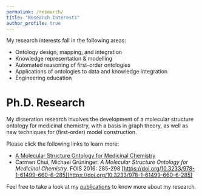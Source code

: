 ```yaml
---
permalink: /research/
title: "Research Interests"
author_profile: true
---
```


My research interests fall in the following areas:
* Ontology design, mapping, and integration
* Knowledge representation & modelling
* Automated reasoning of first-order ontologies
* Applications of ontologies to data and knowledge integration
* Engineering education


Ph.D. Research
==============
My disseration research involves the development of a molecular structure ontology for medicinal chemistry, with a basis in graph theory, as well as new techniques for (first-order) model construction.

Please click the following links to learn more:
* [A Molecular Structure Ontology for Medicinal Chemistry](/most/)
* Carmen Chui, Michael Grüninger: _A Molecular Structure Ontology for Medicinal Chemistry_. FOIS 2016: 285-298 [https://doi.org/10.3233/978-1-61499-660-6-285](https://doi.org/10.3233/978-1-61499-660-6-285)


Feel free to take a look at my [publications](/publications/) to know more about my research.